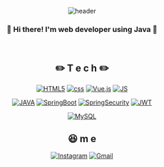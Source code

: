 <div align=center>
  
![header](https://capsule-render.vercel.app/api?type=Waving&color=auto&height=300&section=header&text=Be%20Smarter📚)
  ### 👋 Hi there! I'm web developer using Java 👋
  <br>
  
  ## ✏️ T e c h ✏️
  
  [![HTML5](https://img.shields.io/badge/HTML5-E34F26?style=flat-square&logo=HTML5&logoColor=white)]()
  [![css](https://img.shields.io/badge/CSS-1572B6?style=flat-square&logo=CSS3&logoColor=white)]()
  [![Vue.js](https://img.shields.io/badge/Vue.js-4FC08D?style=flat-square&logo=Vue.js&logoColor=white)]()
  [![JS](https://img.shields.io/badge/JavaScript-F7DF1E?style=flat-square&logo=JavaScript&logoColor=black)]()
  <br>
  
  [![JAVA](https://img.shields.io/badge/Java-007396?style=flat-square&logo=Java&logoColor=white)]()
  [![SpringBoot](https://img.shields.io/badge/SpringBoot-6DB33F?style=flat-square&logo=SpringBoot&logoColor=white)]()
  [![SpringSecurity](https://img.shields.io/badge/SpringSecurity-6DB33F?style=flat-square&logo=SpringSecurity&logoColor=white)]()
  [![JWT](https://img.shields.io/badge/JWT-000000?style=flat-square&logo=JSONWebTokens&logoColor=white)]()
  <br>
  
  [![MySQL](https://img.shields.io/badge/MySQL-4479A1?style=flat-square&logo=MySQL&logoColor=white)]()
  <br>
  
  ## 😆 m e 
  [![Instagram](https://img.shields.io/badge/Instagram-dd2a7b?style=flat-square&logo=instagram&logoColor=white&link=https://www.instagram.com/hojun0_0/)](https://www.instagram.com/hojun0_0/) 
  [![Gmail](https://img.shields.io/badge/Gmail-d14836?style=flat-square&logo=Gmail&logoColor=white&link=mailto:hojunii95@gmail.com)](mailto:hojunii95@gmail.com)
  
</div>

<!--
**loltaeja/loltaeja** is a ✨ _special_ ✨ repository because its `README.md` (this file) appears on your GitHub profile.

Here are some ideas to get you started:

- 🔭 I’m currently working on ...
- 🌱 I’m currently learning ...
- 👯 I’m looking to collaborate on ...
- 🤔 I’m looking for help with ...
- 💬 Ask me about ...
- 📫 How to reach me: ...
- 😄 Pronouns: ...
- ⚡ Fun fact: ...
-->
